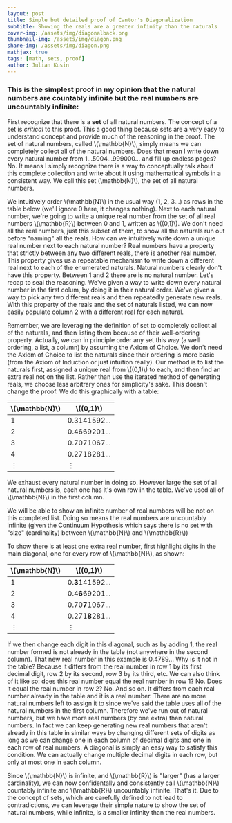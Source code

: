 ```yaml
---
layout: post
title: Simple but detailed proof of Cantor's Diagonalization
subtitle: Showing the reals are a greater infinity than the naturals
cover-img: /assets/img/diagonalback.png
thumbnail-img: /assets/img/diagon.png 
share-img: /assets/img/diagon.png
mathjax: true
tags: [math, sets, proof]
author: Julian Kusin
---
```


### This is the simplest proof in my opinion that the natural numbers are countably infinite but the real numbers are uncountably infinite:

First recognize that there is a **set** of all natural numbers. The concept of a set is *critical* to this proof. This a good thing because sets are a very easy to understand concept and provide much of the 
reasoning in the proof. The set of natural numbers, called \\(\mathbb{N}\\), simply means we can completely collect all of the natural numbers. Does that mean I write down every natural number from 1...5004...999000... and fill up 
endless pages? No. It means I simply recognize there is a way to conceptually talk about this complete collection and write about it using mathematical symbols in a consistent way. We call this set \(\mathbb{N}\\), the set of all natural numbers.

We intuitively order \\(\mathbb{N}\\) in the usual way (1, 2, 3...) as rows in the table below (we'll ignore 0 here, it changes nothing). Next to each natural number, we're going to write a unique real number from the set of all real numbers \\(\mathbb{R}\\) between 0 and 1, written as \\((0,1)\\). We don't need all the real numbers, just this subset of them, to show all the naturals run out before "naming" all the reals. How can we intuitively 
write down a unique real number  next to each natural number? Real numbers have a property that strictly between any two different reals, there is another real number. This property gives us a repeatable mechanism to write down a different real next to each of the enumerated naturals. Natural numbers clearly don't have this property. Between 1 and 2 there are is no natural number. Let's recap to seal the reasoning. We've given a way to write down every natural number in the first colum, by doing it in their natural order. We've given a way to pick any two different reals and then repeatedly generate new reals. With this property of the reals and the set of naturals listed, we can now easily populate column 2 with a different real for each natural. 

Remember, we are leveraging the definition of set to completely collect all of the naturals, and then listing them because of their well-ordering property. Actually, we can in principle order any set this way (a well ordering, a list, a column) by assuming the Axiom of Choice. We don't need the Axiom of Choice to list the naturals since their ordering is more basic (from the Axiom of Induction or just intuition really). Our method is to list the naturals first, assigned a unique real from \\((0,1)\\) to each, and then find an extra real not on the list. Rather than use the iterated method of generating reals, we choose less arbitrary ones for simplicity's sake. This doesn't change the proof.  We do this graphically with a table:

|\\(\mathbb{N}\\) |\\((0,1)\\)   | 
--- | --- |
|1|0.3141592...|
|2|0.4669201...|
|3|0.7071067...|
|4|0.2718281...|
|⋮| ⋮           |

We exhaust every natural number in doing so. However large the set of all natural numbers is, each one has it's own row in the table.
We've used all of \\(\mathbb{N}\\) in the first column. 

We will be able to show an infinite number of real numbers will be not on this completed list. Doing so means the real numbers
are uncountably infinite (given the Continuum Hypothesis which says there is no set with "size" (cardinality) between \\(\mathbb{N}\\) and \\(\mathbb{R}\\))

To show there is at least one extra real number, first highlight digits in the main diagonal, one for every row of \\(\mathbb{N}\\), as shown:

|\\(\mathbb{N}\\) |\\((0,1)\\)   | 
--- | --- |
|1|0.**3**141592...|
|2|0.4**6**69201...|
|3|0.70**7**1067...|
|4|0.271**8**281...|
|⋮| ⋮           |

If we then change each digit in this diagonal, such as by adding 1, the real number formed is not already in the table (not anywhere in the second column). That new real number in this example is 0.4789... Why is it not in the table? Because it differs from 
the real number in row 1 by its first decimal digit, row 2 by its second, row 3 by its third, etc. We can also think of it like so: does this real number equal the real number in row 1? No. Does it equal the real number in row 2? No. And so on. 
It differs from each real number already in the table and it is a real number. There are no more natural numbers left to assign it to since we've said the table uses all of the natural numbers in the first column. Therefore we've 
run out of natural numbers, but we have more real numbers (by one extra) than natural numbers. In fact we can keep generating new real numbers that aren't already in this table in similar ways by changing different sets of digits as long
as we can change one in each column of decimal digits and one in each row of real numbers. A diagonal is simply an easy way to satisfy this condition. We can actually change multiple decimal digits in each row, but only at most one in each column. 

Since \\(\mathbb{N}\\) is infinite, and \\(\mathbb{R}\\) is "larger" (has a larger cardinality), we can now confidentally and consistently call \\(\mathbb{N}\\) countably infinite and \\(\mathbb{R}\\) uncountably infinite.
That's it. Due to the concept of sets, which are carefully defined to not lead to contradictions, we can leverage their simple nature to show the set of natural numbers, while infinite, is a smaller infinity than the real numbers. 



